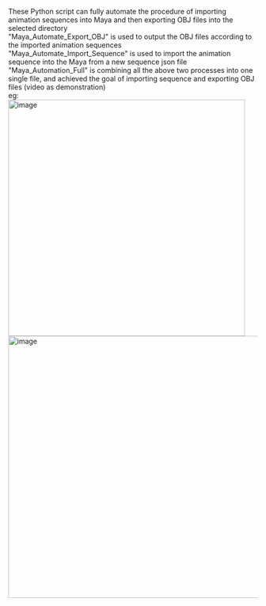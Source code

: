 These Python script can fully automate the procedure of importing animation sequences into Maya and then exporting OBJ files into the selected directory  
"Maya_Automate_Export_OBJ" is used to output the OBJ files according to the imported animation sequences  
"Maya_Automate_Import_Sequence" is used to import the animation sequence into the Maya from a new sequence json file  
"Maya_Automation_Full" is combining all the above two processes into one single file, and achieved the goal of importing sequence and exporting OBJ files  (video as demonstration)  
eg:  
<img width="478" alt="image" src="https://github.com/JerryTseee/Maya_Auto_Export_OBJ/assets/126223772/49130552-05fd-41c2-b379-d6d39de9e08a">  
<img width="530" alt="image" src="https://github.com/JerryTseee/Maya_Auto_Export_OBJ/assets/126223772/8e7c79c5-7720-4d7f-80db-439236f0ae18">

